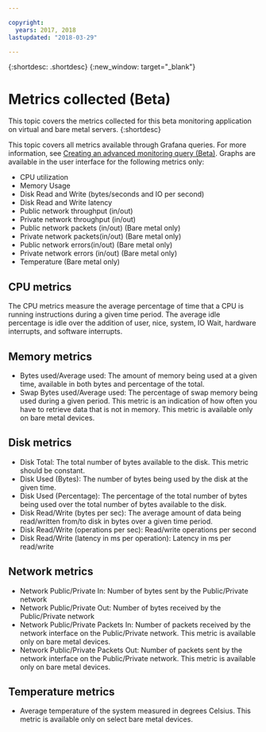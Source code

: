 ```yaml
---

copyright:
  years: 2017, 2018
lastupdated: "2018-03-29"

---
```


{:shortdesc: .shortdesc}
{:new_window: target="_blank"}

# Metrics collected (Beta)
This topic covers the metrics collected for this beta monitoring application on virtual and bare metal servers.
{:shortdesc}

This topic covers all metrics available through Grafana queries. For more information, see [Creating an advanced monitoring query (Beta)](advanced_query.html). Graphs are available in the user interface for the following metrics only:
* CPU utilization
* Memory Usage
* Disk Read and Write (bytes/seconds and IO per second)
* Disk Read and Write latency
* Public network throughput (in/out)
* Private network throughput (in/out)
* Public network packets (in/out) (Bare metal only)
* Private network packets(in/out) (Bare metal only)
* Public network errors(in/out) (Bare metal only)
* Private network errors (in/out) (Bare metal only)
* Temperature (Bare metal only)


## CPU metrics
  The CPU metrics measure the average percentage of time that a CPU is running instructions during a given time period. The average idle percentage is idle over the addition of user, nice, system, IO Wait, hardware interrupts, and software interrupts.

## Memory metrics
* Bytes used/Average used: The amount of memory being used at a given time, available in both bytes and percentage of the total.
* Swap Bytes used/Average used: The percentage of swap memory being used during a given period. This metric is an indication of how often you have to retrieve data that is not in memory. This metric is available only on bare metal devices.

## Disk metrics

* Disk Total: The total number of bytes available to the disk. This metric should be constant.
* Disk Used (Bytes): The number of bytes being used by the disk at the given time.
* Disk Used (Percentage): The percentage of the total number of bytes being used over the total number of bytes available to the disk.
* Disk Read/Write (bytes per sec): The average amount of data being read/written from/to disk in bytes over a given time period.
* Disk Read/Write (operations per sec): Read/write operations per second
* Disk Read/Write (latency in ms per operation): Latency in ms per read/write

## Network metrics

 * Network Public/Private In: Number of bytes sent by the Public/Private network
* Network Public/Private Out: Number of bytes received by the Public/Private network
* Network Public/Private Packets In: Number of packets received by the network interface on the Public/Private network. This metric is available only on bare metal devices.
* Network Public/Private Packets Out: Number of packets sent by the network interface on the Public/Private network. This metric is available only on bare metal devices.

## Temperature metrics
* Average temperature of the system measured in degrees Celsius. This metric is available only on select bare metal devices.
